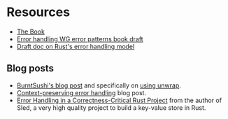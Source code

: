 # Resources

* [The Book](https://doc.rust-lang.org/nightly/book/ch09-00-error-handling.html)
* [Error handling WG error patterns book draft](https://github.com/rust-lang/project-error-handling/blob/master/error-design-patterns-book/src/SUMMARY.md)
* [Draft doc on Rust's error handling model](https://hackmd.io/VN6AtpySR4Or_CV8b8XjRg)

## Blog posts

* [BurntSushi's blog post](https://blog.burntsushi.net/rust-error-handling/) and specifically on [using unwrap](https://blog.burntsushi.net/unwrap/).
* [Context-preserving error handling](https://kazlauskas.me/entries/errors) blog post.
* [Error Handling in a Correctness-Critical Rust Project](http://sled.rs/errors) from the author of Sled, a very high quality project to build a key-value store in Rust.
